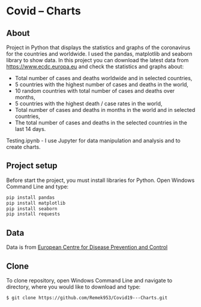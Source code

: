 # Covid – Charts

## About

Project in Python that displays the statistics and graphs of the coronavirus for the countries and worldwide. 
I used the pandas, matplotlib and seaborn library to show data.
In this project you can download the latest data from https://www.ecdc.europa.eu and check the statistics and graphs about:
+ Total number of cases and deaths worldwide and in selected countries,
+ 5 countries with the highest number of cases and deaths in the world,
+ 10 random countries with total number of cases and deaths over months,
+ 5 countries with the highest death / case rates in the world,
+ Total number of cases and deaths in months in the world and in selected countries,
+ The total number of cases and deaths in the selected countries in the last 14 days.

Testing.ipynb - I use Jupyter for data manipulation and analysis and to create charts.

## Project setup
Before start the project, you must install libraries for Python. Open Windows Command Line and type:
```sh
pip install pandas 
pip install matplotlib 
pip install seaborn 
pip install requests
```

## Data
Data is from [European Centre for Disease Prevention and Control](https://www.ecdc.europa.eu/en)

## Clone
To clone repository, open Windows Command Line and navigate to directory, where you would like to download and type:
```sh
$ git clone https://github.com/Remek953/Covid19---Charts.git
```


